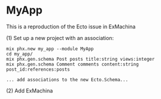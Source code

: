 # MyApp

This is a reproduction of the Ecto issue in ExMachina

(1) Set up a new project with an association:

```
mix phx.new my_app --module MyApp
cd my_app/
mix phx.gen.schema Post posts title:string views:integer
mix phx.gen.schema Comment comments content:string post_id:references:posts

... add associations to the new Ecto.Schema...
```

(2) Add ExMachina



